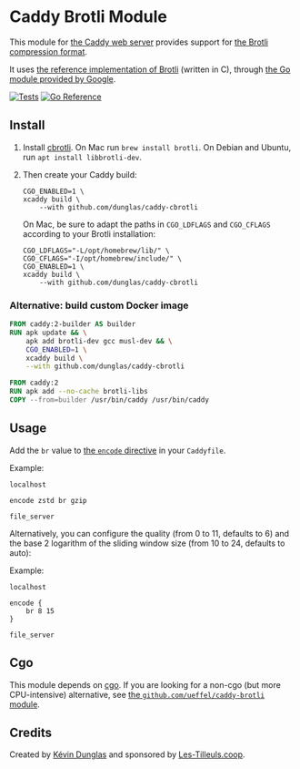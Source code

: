 # Caddy Brotli Module

This module for [the Caddy web server](https://caddyserver.com) provides support for [the Brotli compression format](https://en.wikipedia.org/wiki/Brotli).

It uses [the reference implementation of Brotli](https://brotli.org/) (written in C), through [the Go module provided by Google](https://pkg.go.dev/github.com/google/brotli/go/cbrotli).

[![Tests](https://github.com/dunglas/caddy-cbrotli/actions/workflows/tests.yaml/badge.svg)](https://github.com/dunglas/caddy-cbrotli/actions/workflows/tests.yaml)
[![Go Reference](https://pkg.go.dev/badge/github.com/dunglas/caddy-cbrotli.svg)](https://pkg.go.dev/github.com/dunglas/caddy-cbrotli)

## Install

1. Install [cbrotli](https://github.com/google/brotli/tree/master/c). On Mac run `brew install brotli`. On Debian and Ubuntu, run `apt install libbrotli-dev`.
2. Then create your Caddy build:
    ```console
    CGO_ENABLED=1 \
    xcaddy build \
        --with github.com/dunglas/caddy-cbrotli
    ```

    On Mac, be sure to adapt the paths in `CGO_LDFLAGS` and `CGO_CFLAGS` according to your Brotli installation:

    ```console
    CGO_LDFLAGS="-L/opt/homebrew/lib/" \
    CGO_CFLAGS="-I/opt/homebrew/include/" \
    CGO_ENABLED=1 \
    xcaddy build \
        --with github.com/dunglas/caddy-cbrotli
    ```
### Alternative: build custom Docker image

```Dockerfile
FROM caddy:2-builder AS builder
RUN apk update && \
    apk add brotli-dev gcc musl-dev && \
    CGO_ENABLED=1 \
    xcaddy build \
    --with github.com/dunglas/caddy-cbrotli

FROM caddy:2
RUN apk add --no-cache brotli-libs
COPY --from=builder /usr/bin/caddy /usr/bin/caddy
```

## Usage

Add the `br` value to [the `encode` directive](https://caddyserver.com/docs/caddyfile/directives/encode) in your `Caddyfile`.

Example:

```caddyfile
localhost

encode zstd br gzip

file_server
```

Alternatively, you can configure the quality (from 0 to 11, defaults to 6) and the base 2 logarithm of the sliding window size (from 10 to 24, defaults to auto):

Example:

```caddyfile
localhost

encode {
    br 8 15
}

file_server
```

## Cgo

This module depends on [cgo](https://go.dev/blog/cgo).
If you are looking for a non-cgo (but more CPU-intensive) alternative, see [the `github.com/ueffel/caddy-brotli` module](https://github.com/ueffel/caddy-brotli).

## Credits

Created by [Kévin Dunglas](https://dunglas.dev) and sponsored by [Les-Tilleuls.coop](https://les-tilleuls.coop).
